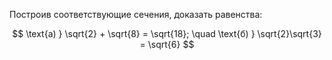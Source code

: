 Построив соответствующие сечения, доказать равенства:

$$ \text{а) } \sqrt{2} + \sqrt{8} = \sqrt{18}; \quad \text{б) } \sqrt{2}\sqrt{3} = \sqrt{6} $$